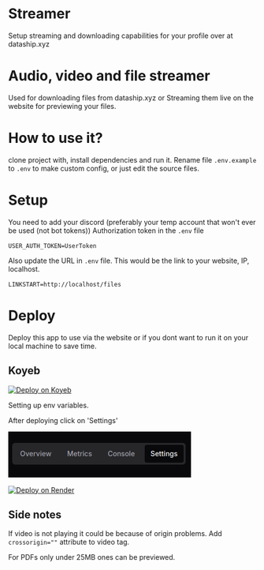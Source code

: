 # Streamer
Setup streaming and downloading capabilities for your profile over at dataship.xyz
# Audio, video and file streamer
Used for downloading files from dataship.xyz or Streaming them live on the website for previewing your files.

# How to use it?
clone project with, install dependencies and run it. Rename file `.env.example` to `.env` to make custom config, or just edit the source files.

# Setup
You need to add your discord (preferably your temp account that won't ever be used (not bot tokens)) Authorization token in the `.env` file
```
USER_AUTH_TOKEN=UserToken
```

Also update the URL in `.env` file. This would be the link to your website, IP, localhost.
```
LINKSTART=http://localhost/files
```

# Deploy
Deploy this app to use via the website or if you dont want to run it on your local machine to save time.


## Koyeb
[![Deploy on Koyeb](https://www.koyeb.com/static/images/deploy/button.svg)](https://app.koyeb.com/deploy?type=git&repository=github.com/DataShip-xyz/Streamer&branch=master&run_command=yarn%20run%20start:prod&name=dataship-streamer)

Setting up env variables.

After deploying click on 'Settings'

![alt text](https://github.com/DataShip-xyz/streamer/blob/d7416882c1ba4c9bd015bf13b1ae78d617e634e3/assets/Screenshot%20from%202025-01-14%2019-41-49.png)



[![Deploy on Render](https://render.com/images/deploy-to-render-button.svg)](https://render.com/deploy?repo=https://github.com/DataShip-xyz/Streamer)



## Side notes
If video is not playing it could be because of origin problems. Add `crossorigin=""` attribute to video tag.

For PDFs only under 25MB ones can be previewed.
